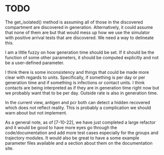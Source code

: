 # TODO

The get_isolated() method is assuming all of those in the discovered
compartment are discovered in generation. Alternatively, it could assume
that none of them are but that would mess up how we use the simulator with
positive arrival tests that are discovered. We need a way to delineate this.

I am a little fuzzy on how generation time should be set. If it should be the
function of some other parameters, it should be computed explicitly and not be
a user-defined parameter.

I think there is some inconsistency and things that could be made more clear
with regards to units. Specifically, if something is per day or per generation
time and if something is infections or contact units. I think contacts are
being interpreted as if they are in generation time right now but we
probably want that to be per day. Outside rate is also in generation time.

In the current view, antigen and pcr both can detect a hidden recovered which
does not reflect reality. This is probably a complication we should warn about
but not implement.

As a general note, as of [7-10-22], we have just completed a large refactor and
it would be good to have more eyes go through the code/documentation and add
more test cases especially for the groups and trajectory modules. It would also
be great to have a some example parameter files available and a section about
them on the documentation site.
